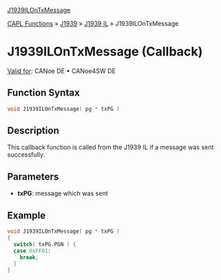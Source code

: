 [J1939ILOnTxMessage](../../../../../../CANoeDEFamily.htm#Topics/CAPLFunctions/J1939/J1939InteractionLayer/Functions/CAPLfunctionJ1939ILOnTxMessage.md)

[CAPL Functions](../../../CAPLfunctions.md) » [J1939](../../CAPLfunctionsJ1939StartPage.md) » [J1939 IL](../CAPLfunctionsJ1939ILOverview.md) » J1939ILOnTxMessage

# J1939ILOnTxMessage (Callback)

[Valid for](../../../../Shared/FeatureAvailability.md):  CANoe DE • CANoe4SW DE

## Function Syntax

```c
void J1939ILOnTxMessage( pg * txPG )
```

## Description

This callback function is called from the J1939 IL if a message was sent successfully.

## Parameters

- **txPG**: message which was sent

## Example

```c
void J1939ILOnTxMessage( pg * txPG )
{
  switch( txPG.PGN ) {
  case 0xFF01:
    break;
  }
}
```
